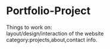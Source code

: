 # Portfolio-Project
Things to work on:<br>
layout/design/interaction of the website<br>
category:projects,about,contact info.
